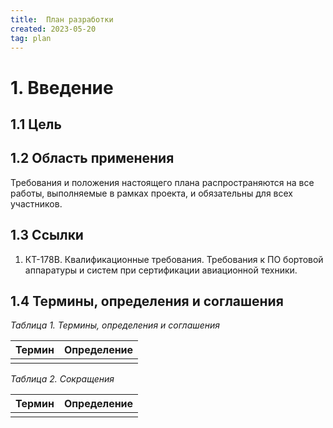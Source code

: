 ```yaml
---
title:  План разработки
created: 2023-05-20
tag: plan
---
```


# 1. Введение

## 1.1 Цель


## 1.2 Область применения

Требования и положения настоящего плана распространяются на все работы, выполняемые в рамках проекта, и обязательны для всех участников.

## 1.3 Ссылки

1.  КТ-178В. Квалификационные требования. Требования к ПО бортовой аппаратуры и систем при сертификации авиационной техники.


## 1.4 Термины, определения и соглашения

*Таблица 1. Термины, определения и соглашения*

| Термин | Определение |
| ------ | ----------- |
|        |             |

*Таблица 2. Сокращения*

| Термин | Определение |
| ------ | ----------- |
|        |             |


